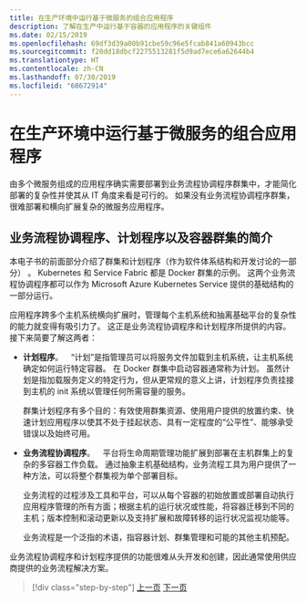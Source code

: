 ```yaml
---
title: 在生产环境中运行基于微服务的组合应用程序
description: 了解在生产中运行基于容器的应用程序的关键组件
ms.date: 02/15/2019
ms.openlocfilehash: 69df3d39a00b91cbe59c96e5fcab841a60943bcc
ms.sourcegitcommit: f20dd18dbcf2275513281f5d9ad7ece6a62644b4
ms.translationtype: HT
ms.contentlocale: zh-CN
ms.lasthandoff: 07/30/2019
ms.locfileid: "68672914"
---
```

# <a name="run-composed-and-microservices-based-applications-in-production-environments"></a>在生产环境中运行基于微服务的组合应用程序

由多个微服务组成的应用程序确实需要部署到业务流程协调程序群集中，才能简化部署的复杂性并使其从 IT 角度来看是可行的。 如果没有业务流程协调程序群集，很难部署和横向扩展复杂的微服务应用程序。

## <a name="introduction-to-orchestrators-schedulers-and-container-clusters"></a>业务流程协调程序、计划程序以及容器群集的简介

本电子书的前面部分介绍了群集和计划程序（作为软件体系结构和开发讨论的一部分）   。 Kubernetes 和 Service Fabric 都是 Docker 群集的示例。 这两个业务流程协调程序都可以作为 Microsoft Azure Kubernetes Service 提供的基础结构的一部分运行。

应用程序跨多个主机系统横向扩展时，管理每个主机系统和抽离基础平台的复杂性的能力就变得有吸引力了。 这正是业务流程协调程序和计划程序所提供的内容。 接下来简要了解这两者：

- **计划程序**。 “计划”是指管理员可以将服务文件加载到主机系统，让主机系统确定如何运行特定容器。 在 Docker 群集中启动容器通常称为计划。 虽然计划是指加载服务定义的特定行为，但从更常规的意义上讲，计划程序负责挂接到主机的 init 系统以管理任何所需容量的服务。

   群集计划程序有多个目的：有效使用群集资源、使用用户提供的放置约束、快速计划应用程序以使其不处于挂起状态、具有一定程度的“公平性”、能够承受错误以及始终可用。

- **业务流程协调程序**。 平台将生命周期管理功能扩展到部署在主机群集上的复杂的多容器工作负载。 通过抽象主机基础结构，业务流程工具为用户提供了一种方法，可以将整个群集视为单个部署目标。

   业务流程的过程涉及工具和平台，可以从每个容器的初始放置或部署自动执行应用程序管理的所有方面；根据主机的运行状况或性能，将容器迁移到不同的主机；版本控制和滚动更新以及支持扩展和故障转移的运行状况监视功能等。

   业务流程是一个泛指的术语，指容器计划、群集管理和可能的其他主机预配。

业务流程协调程序和计划程序提供的功能很难从头开发和创建，因此通常使用供应商提供的业务流程解决方案。

>[!div class="step-by-step"]
>[上一页](index.md)
>[下一页](manage-production-docker-environments.md)
